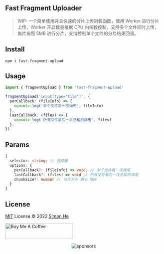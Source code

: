 ## Fast Fragment Uploader

> WIP: 一个简单使用并且快速的分片上传封装函数，使用 Worker 进行分片上传，Worker 开启数量根据 CPU 内核数控制，支持多个文件同时上传，每片按照 5MB 进行分片，支持控制单个文件的分片结果回调。

## Install

```
npm i fast-fragment-upload
```

## Usage

```typescript
import { fragmentUpload } from 'fast-fragment-upload'

fragmentUpload('input[type="file"]', {
  perCallback: (fileInfo) => {
    console.log('单个文件每一次调用', fileInfo)
  },
  lastCallback: (files) => {
    console.log('所有文件最后一次总和的调用', files)
  },
})
```

## Params

```typescript
{
  selector: string; // 选择器
  options: {
    perCallback?: (fileInfo) => void; // 单个文件每一次调用
    lastCallback?: (files) => void // 所有文件最后一次总和的调用
    chunkSize?: number // 分片大小 默认 5MB
  }
}
```

## License

[MIT](./LICENSE) License © 2022 [Simon He](https://github.com/Simon-He95)

<a href="https://github.com/Simon-He95/sponsor" target="_blank"><img src="https://cdn.buymeacoffee.com/buttons/default-orange.png" alt="Buy Me A Coffee" style="height: 51px !important;width: 217px !important;" ></a>

<span><div align="center">![sponsors](https://www.hejian.club/images/sponsors.jpg)</div></span>

